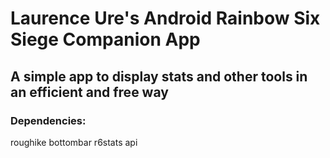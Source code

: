 # Laurence Ure's Android Rainbow Six Siege Companion App
## A simple app to display stats and other tools in an efficient and free way

### Dependencies:

roughike bottombar
r6stats api
